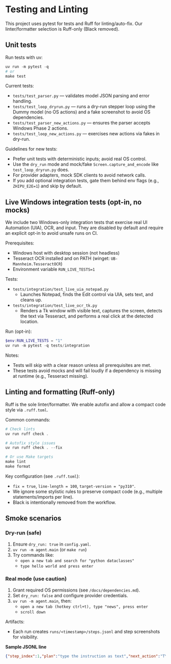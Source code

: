 # Testing and Linting

This project uses pytest for tests and Ruff for linting/auto-fix. Our linter/formatter selection is Ruff-only (Black removed).

## Unit tests
Run tests with uv:

```powershell
uv run -m pytest -q
# or
make test
```

Current tests:
- `tests/test_parser.py` — validates model JSON parsing and error handling.
- `tests/test_loop_dryrun.py` — runs a dry-run stepper loop using the Dummy model (no OS actions) and a fake screenshot to avoid OS dependencies.
- `tests/test_parser_new_actions.py` — ensures the parser accepts Windows Phase 2 actions.
- `tests/test_loop_new_actions.py` — exercises new actions via fakes in dry-run.

Guidelines for new tests:
- Prefer unit tests with deterministic inputs; avoid real OS control.
- Use the `dry_run` mode and mock/fake `Screen.capture_and_encode` like `test_loop_dryrun.py` does.
- For provider adapters, mock SDK clients to avoid network calls.
- If you add optional integration tests, gate them behind env flags (e.g., `ZHIPU_E2E=1`) and skip by default.

## Live Windows integration tests (opt-in, no mocks)

We include two Windows-only integration tests that exercise real UI Automation (UIA), OCR, and input. They are disabled by default and require an explicit opt-in to avoid unsafe runs on CI.

Prerequisites:
- Windows host with desktop session (not headless)
- Tesseract OCR installed and on PATH (winget: `UB-Mannheim.TesseractOCR`)
- Environment variable `RUN_LIVE_TESTS=1`

Tests:
- `tests/integration/test_live_uia_notepad.py`
   - Launches Notepad, finds the Edit control via UIA, sets text, and cleans up.
- `tests/integration/test_live_ocr_tk.py`
   - Renders a Tk window with visible text, captures the screen, detects the text via Tesseract, and performs a real click at the detected location.

Run (opt-in):
```powershell
$env:RUN_LIVE_TESTS = "1"
uv run -m pytest -q tests/integration
```
Notes:
- Tests will skip with a clear reason unless all prerequisites are met.
- These tests avoid mocks and will fail loudly if a dependency is missing at runtime (e.g., Tesseract missing).

## Linting and formatting (Ruff-only)

Ruff is the sole linter/formatter. We enable autofix and allow a compact code style via `.ruff.toml`.

Common commands:
```powershell
# Check lints
uv run ruff check .

# Autofix style issues
uv run ruff check . --fix

# Or use Make targets
make lint
make format
```

Key configuration (see `.ruff.toml`):
- `fix = true`, `line-length = 100`, `target-version = "py310"`.
- We ignore some stylistic rules to preserve compact code (e.g., multiple statements/imports per line).
- Black is intentionally removed from the workflow.

## Smoke scenarios

### Dry-run (safe)
1. Ensure `dry_run: true` in `config.yaml`.
2. `uv run -m agent.main`  (or `make run`)
3. Try commands like:
   - `open a new tab and search for "python dataclasses"`
   - `type hello world and press enter`

### Real mode (use caution)
1. Grant required OS permissions (see `/docs/dependencies.md`).
2. Set `dry_run: false` and configure provider credentials.
3. `uv run -m agent.main`, then:
   - `open a new tab (hotkey ctrl+t), type "news", press enter`
   - `scroll down`

Artifacts:
- Each run creates `runs/<timestamp>/steps.jsonl` and step screenshots for visibility.

**Sample JSONL line**
```json
{"step_index":1,"plan":"type the instruction as text","next_action":"TYPE","args":{"text":"type hello world"},"say":"Focusing text field and typing your instruction.","observation":"(dry-run) type 'type hello world'","screenshot_path":"runs/20250101T120000/step_0001_20250101T120000.png"}
```
